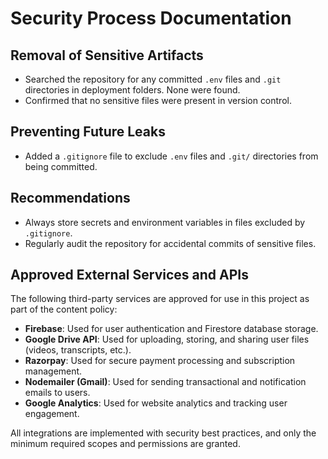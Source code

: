 # Security Process Documentation

## Removal of Sensitive Artifacts
- Searched the repository for any committed `.env` files and `.git` directories in deployment folders. None were found.
- Confirmed that no sensitive files were present in version control.

## Preventing Future Leaks
- Added a `.gitignore` file to exclude `.env` files and `.git/` directories from being committed.

## Recommendations
- Always store secrets and environment variables in files excluded by `.gitignore`.
- Regularly audit the repository for accidental commits of sensitive files.

## Approved External Services and APIs
The following third-party services are approved for use in this project as part of the content policy:

- **Firebase**: Used for user authentication and Firestore database storage.
- **Google Drive API**: Used for uploading, storing, and sharing user files (videos, transcripts, etc.).
- **Razorpay**: Used for secure payment processing and subscription management.
- **Nodemailer (Gmail)**: Used for sending transactional and notification emails to users.
- **Google Analytics**: Used for website analytics and tracking user engagement.

All integrations are implemented with security best practices, and only the minimum required scopes and permissions are granted.
